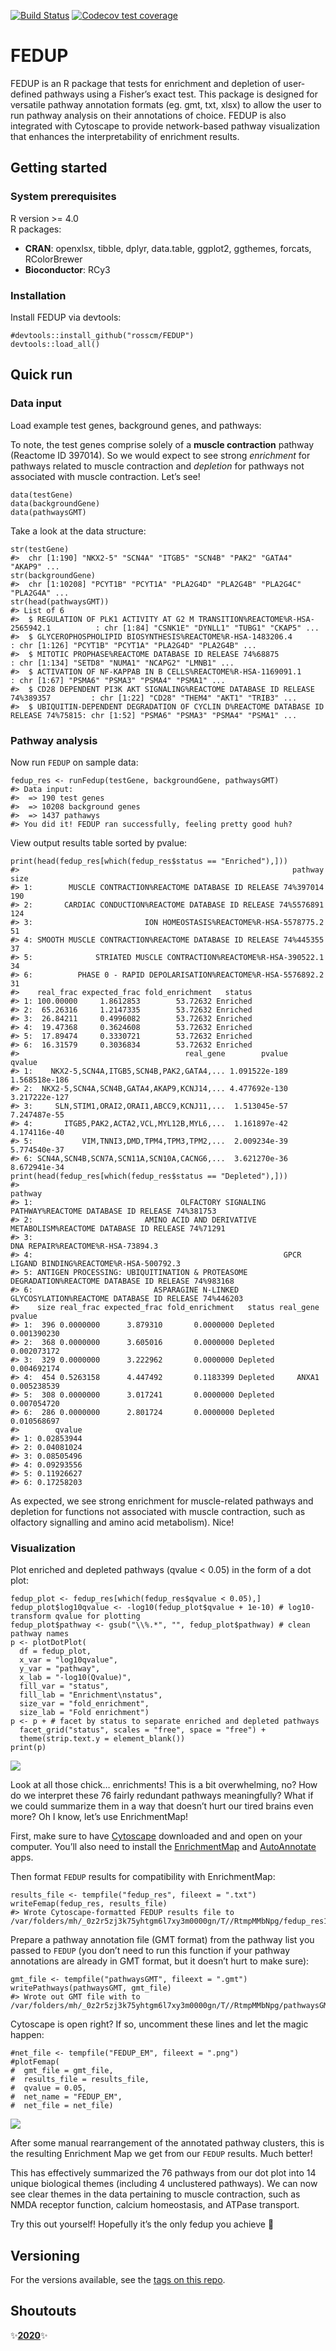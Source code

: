 [![Build
Status](https://travis-ci.com/rosscm/FEDUP.svg?token=GNK3AGqE8dtKVRC56zpJ&branch=main)](https://travis-ci.com/rosscm/FEDUP)
[![Codecov test
coverage](https://codecov.io/gh/rosscm/FEDUP/branch/main/graph/badge.svg)](https://codecov.io/gh/rosscm/FEDUP?branch=main)

# FEDUP

FEDUP is an R package that tests for enrichment and depletion of
user-defined pathways using a Fisher’s exact test. This package is
designed for versatile pathway annotation formats (eg. gmt, txt, xlsx)
to allow the user to run pathway analysis on their annotations of
choice. FEDUP is also integrated with Cytoscape to provide network-based
pathway visualization that enhances the interpretability of enrichment
results.

## Getting started

### System prerequisites

R version &gt;= 4.0  
R packages:

-   **CRAN**: openxlsx, tibble, dplyr, data.table, ggplot2, ggthemes,
    forcats, RColorBrewer  
-   **Bioconductor**: RCy3

### Installation

Install FEDUP via devtools:

    #devtools::install_github("rosscm/FEDUP")
    devtools::load_all()

## Quick run

### Data input

Load example test genes, background genes, and pathways:

To note, the test genes comprise solely of a **muscle contraction**
pathway (Reactome ID 397014). So we would expect to see strong
*enrichment* for pathways related to muscle contraction and *depletion*
for pathways not associated with muscle contraction. Let’s see!

    data(testGene)
    data(backgroundGene)
    data(pathwaysGMT)

Take a look at the data structure:

    str(testGene)
    #>  chr [1:190] "NKX2-5" "SCN4A" "ITGB5" "SCN4B" "PAK2" "GATA4" "AKAP9" ...
    str(backgroundGene)
    #>  chr [1:10208] "PCYT1B" "PCYT1A" "PLA2G4D" "PLA2G4B" "PLA2G4C" "PLA2G4A" ...
    str(head(pathwaysGMT))
    #> List of 6
    #>  $ REGULATION OF PLK1 ACTIVITY AT G2 M TRANSITION%REACTOME%R-HSA-2565942.1          : chr [1:84] "CSNK1E" "DYNLL1" "TUBG1" "CKAP5" ...
    #>  $ GLYCEROPHOSPHOLIPID BIOSYNTHESIS%REACTOME%R-HSA-1483206.4                        : chr [1:126] "PCYT1B" "PCYT1A" "PLA2G4D" "PLA2G4B" ...
    #>  $ MITOTIC PROPHASE%REACTOME DATABASE ID RELEASE 74%68875                           : chr [1:134] "SETD8" "NUMA1" "NCAPG2" "LMNB1" ...
    #>  $ ACTIVATION OF NF-KAPPAB IN B CELLS%REACTOME%R-HSA-1169091.1                      : chr [1:67] "PSMA6" "PSMA3" "PSMA4" "PSMA1" ...
    #>  $ CD28 DEPENDENT PI3K AKT SIGNALING%REACTOME DATABASE ID RELEASE 74%389357         : chr [1:22] "CD28" "THEM4" "AKT1" "TRIB3" ...
    #>  $ UBIQUITIN-DEPENDENT DEGRADATION OF CYCLIN D%REACTOME DATABASE ID RELEASE 74%75815: chr [1:52] "PSMA6" "PSMA3" "PSMA4" "PSMA1" ...

### Pathway analysis

Now run `FEDUP` on sample data:

    fedup_res <- runFedup(testGene, backgroundGene, pathwaysGMT)
    #> Data input:
    #>  => 190 test genes
    #>  => 10208 background genes
    #>  => 1437 pathawys
    #> You did it! FEDUP ran successfully, feeling pretty good huh?

View output results table sorted by pvalue:

    print(head(fedup_res[which(fedup_res$status == "Enriched"),]))
    #>                                                             pathway size
    #> 1:        MUSCLE CONTRACTION%REACTOME DATABASE ID RELEASE 74%397014  190
    #> 2:       CARDIAC CONDUCTION%REACTOME DATABASE ID RELEASE 74%5576891  124
    #> 3:                         ION HOMEOSTASIS%REACTOME%R-HSA-5578775.2   51
    #> 4: SMOOTH MUSCLE CONTRACTION%REACTOME DATABASE ID RELEASE 74%445355   37
    #> 5:              STRIATED MUSCLE CONTRACTION%REACTOME%R-HSA-390522.1   34
    #> 6:          PHASE 0 - RAPID DEPOLARISATION%REACTOME%R-HSA-5576892.2   31
    #>    real_frac expected_frac fold_enrichment   status
    #> 1: 100.00000     1.8612853        53.72632 Enriched
    #> 2:  65.26316     1.2147335        53.72632 Enriched
    #> 3:  26.84211     0.4996082        53.72632 Enriched
    #> 4:  19.47368     0.3624608        53.72632 Enriched
    #> 5:  17.89474     0.3330721        53.72632 Enriched
    #> 6:  16.31579     0.3036834        53.72632 Enriched
    #>                                     real_gene        pvalue        qvalue
    #> 1:    NKX2-5,SCN4A,ITGB5,SCN4B,PAK2,GATA4,... 1.091522e-189 1.568518e-186
    #> 2:  NKX2-5,SCN4A,SCN4B,GATA4,AKAP9,KCNJ14,... 4.477692e-130 3.217222e-127
    #> 3:     SLN,STIM1,ORAI2,ORAI1,ABCC9,KCNJ11,...  1.513045e-57  7.247487e-55
    #> 4:       ITGB5,PAK2,ACTA2,VCL,MYL12B,MYL6,...  1.161897e-42  4.174116e-40
    #> 5:           VIM,TNNI3,DMD,TPM4,TPM3,TPM2,...  2.009234e-39  5.774540e-37
    #> 6: SCN4A,SCN4B,SCN7A,SCN11A,SCN10A,CACNG6,...  3.621270e-36  8.672941e-34
    print(head(fedup_res[which(fedup_res$status == "Depleted"),]))
    #>                                                                                               pathway
    #> 1:                                 OLFACTORY SIGNALING PATHWAY%REACTOME DATABASE ID RELEASE 74%381753
    #> 2:                         AMINO ACID AND DERIVATIVE METABOLISM%REACTOME DATABASE ID RELEASE 74%71291
    #> 3:                                                                  DNA REPAIR%REACTOME%R-HSA-73894.3
    #> 4:                                                        GPCR LIGAND BINDING%REACTOME%R-HSA-500792.3
    #> 5: ANTIGEN PROCESSING: UBIQUITINATION & PROTEASOME DEGRADATION%REACTOME DATABASE ID RELEASE 74%983168
    #> 6:                           ASPARAGINE N-LINKED GLYCOSYLATION%REACTOME DATABASE ID RELEASE 74%446203
    #>    size real_frac expected_frac fold_enrichment   status real_gene      pvalue
    #> 1:  396 0.0000000      3.879310       0.0000000 Depleted           0.001390230
    #> 2:  368 0.0000000      3.605016       0.0000000 Depleted           0.002073172
    #> 3:  329 0.0000000      3.222962       0.0000000 Depleted           0.004692174
    #> 4:  454 0.5263158      4.447492       0.1183399 Depleted     ANXA1 0.005238539
    #> 5:  308 0.0000000      3.017241       0.0000000 Depleted           0.007054720
    #> 6:  286 0.0000000      2.801724       0.0000000 Depleted           0.010568697
    #>        qvalue
    #> 1: 0.02853944
    #> 2: 0.04081024
    #> 3: 0.08505496
    #> 4: 0.09293556
    #> 5: 0.11926627
    #> 6: 0.17258203

As expected, we see strong enrichment for muscle-related pathways and
depletion for functions not associated with muscle contraction, such as
olfactory signalling and amino acid metabolism). Nice!

### Visualization

Plot enriched and depleted pathways (qvalue &lt; 0.05) in the form of a
dot plot:

    fedup_plot <- fedup_res[which(fedup_res$qvalue < 0.05),]
    fedup_plot$log10qvalue <- -log10(fedup_plot$qvalue + 1e-10) # log10-transform qvalue for plotting
    fedup_plot$pathway <- gsub("\\%.*", "", fedup_plot$pathway) # clean pathway names
    p <- plotDotPlot(
      df = fedup_plot,
      x_var = "log10qvalue",
      y_var = "pathway",
      x_lab = "-log10(Qvalue)",
      fill_var = "status",
      fill_lab = "Enrichment\nstatus",
      size_var = "fold_enrichment",
      size_lab = "Fold enrichment")
    p <- p + # facet by status to separate enriched and depleted pathways
      facet_grid("status", scales = "free", space = "free") +
      theme(strip.text.y = element_blank())
    print(p)

![](man/figures/FEDUP_dotplot-1.png)

Look at all those chick… enrichments! This is a bit overwhelming, no?
How do we interpret these 76 fairly redundant pathways meaningfully?
What if we could summarize them in a way that doesn’t hurt our tired
brains even more? Oh I know, let’s use EnrichmentMap!

First, make sure to have
[Cytoscape](https://cytoscape.org/download.html) downloaded and and open
on your computer. You’ll also need to install the
[EnrichmentMap](http://apps.cytoscape.org/apps/enrichmentmap) and
[AutoAnnotate](http://apps.cytoscape.org/apps/autoannotate) apps.

Then format `FEDUP` results for compatibility with EnrichmentMap:

    results_file <- tempfile("fedup_res", fileext = ".txt")
    writeFemap(fedup_res, results_file)
    #> Wrote Cytoscape-formatted FEDUP results file to /var/folders/mh/_0z2r5zj3k75yhtgm6l7xy3m0000gn/T//RtmpMMbNpg/fedup_res181796b099542.txt

Prepare a pathway annotation file (GMT format) from the pathway list you
passed to `FEDUP` (you don’t need to run this function if your pathway
annotations are already in GMT format, but it doesn’t hurt to make
sure):

    gmt_file <- tempfile("pathwaysGMT", fileext = ".gmt")
    writePathways(pathwaysGMT, gmt_file)
    #> Wrote out GMT file with to /var/folders/mh/_0z2r5zj3k75yhtgm6l7xy3m0000gn/T//RtmpMMbNpg/pathwaysGMT181796316cf19.gmt

Cytoscape is open right? If so, uncomment these lines and let the magic
happen:

    #net_file <- tempfile("FEDUP_EM", fileext = ".png")
    #plotFemap(
    #  gmt_file = gmt_file,
    #  results_file = results_file,
    #  qvalue = 0.05,
    #  net_name = "FEDUP_EM",
    #  net_file = net_file)

![](man/figures/FEDUP_EM-1.png)

After some manual rearrangement of the annotated pathway clusters, this
is the resulting Enrichment Map we get from our `FEDUP` results. Much
better!

This has effectively summarized the 76 pathways from our dot plot into
14 unique biological themes (including 4 unclustered pathways). We can
now see clear themes in the data pertaining to muscle contraction, such
as NMDA receptor function, calcium homeostasis, and ATPase transport.

Try this out yourself! Hopefully it’s the only fedup you achieve
:grimacing:

## Versioning

For the versions available, see the [tags on this
repo](https://github.com/rosscm/FEDUP/tags).

## Shoutouts

:sparkles:[**2020**](https://media.giphy.com/media/z9AUvhAEiXOqA/giphy.gif):sparkles:
